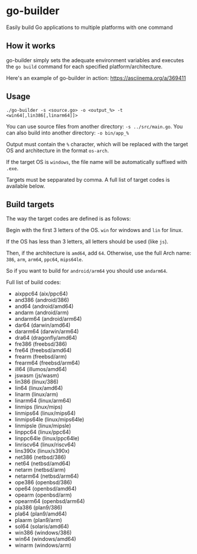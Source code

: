 # go-builder
Easily build Go applications to multiple platforms with one command

## How it works
go-builder simply sets the adequate environment variables and executes the `go build` command for each specified platform/architecture.

Here's an example of go-builder in action: https://asciinema.org/a/369411

## Usage
`./go-builder -s <source.go> -o <output_%> -t <win64[,lin386[,linarm64]]>`

You can use source files from another directory: `-s ../src/main.go`. You can also build into another directory: `-o bin/app_%`

Output must contain the `%` character, which will be replaced with the target OS and architecture in the format `os-arch`.

If the target OS is `windows`, the file name will be automatically suffixed with `.exe`.

Targets must be sepparated by comma. A full list of target codes is available below.

## Build targets
The way the target codes are defined is as follows:

Begin with the first 3 letters of the OS. `win` for windows and `lin` for linux.

If the OS has less than 3 letters, all letters should be used (like `js`).

Then, if the architecture is `amd64`, add `64`. Otherwise, use the full Arch name: `386`, `arm`, `arm64`, `ppc64`, `mips64le`.

So if you want to build for `android/arm64` you should use `andarm64`.

Full list of build codes:
- aixppc64 (aix/ppc64)
- and386 (android/386)
- and64 (android/amd64)
- andarm (android/arm)
- andarm64 (android/arm64)
- dar64 (darwin/amd64)
- dararm64 (darwin/arm64)
- dra64 (dragonfly/amd64)
- fre386 (freebsd/386)
- fre64 (freebsd/amd64)
- frearm (freebsd/arm)
- frearm64 (freebsd/arm64)
- ill64 (illumos/amd64)
- jswasm (js/wasm)
- lin386 (linux/386)
- lin64 (linux/amd64)
- linarm (linux/arm)
- linarm64 (linux/arm64)
- linmips (linux/mips)
- linmips64 (linux/mips64)
- linmips64le (linux/mips64le)
- linmipsle (linux/mipsle)
- linppc64 (linux/ppc64)
- linppc64le (linux/ppc64le)
- linriscv64 (linux/riscv64)
- lins390x (linux/s390x)
- net386 (netbsd/386)
- net64 (netbsd/amd64)
- netarm (netbsd/arm)
- netarm64 (netbsd/arm64)
- ope386 (openbsd/386)
- ope64 (openbsd/amd64)
- opearm (openbsd/arm)
- opearm64 (openbsd/arm64)
- pla386 (plan9/386)
- pla64 (plan9/amd64)
- plaarm (plan9/arm)
- sol64 (solaris/amd64)
- win386 (windows/386)
- win64 (windows/amd64)
- winarm (windows/arm)
